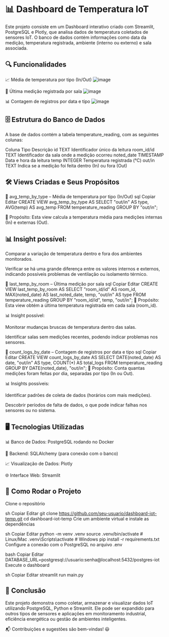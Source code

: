 # 📊 Dashboard de Temperatura IoT
Este projeto consiste em um Dashboard interativo criado com Streamlit, PostgreSQL e Plotly, que analisa dados de temperatura coletados de sensores IoT. O banco de dados contém informações como data da medição, temperatura registrada, ambiente (interno ou externo) e sala associada.

## 🔍 Funcionalidades
📈 Média de temperatura por tipo (In/Out)
![image](https://github.com/user-attachments/assets/288d48ed-b8a3-496d-b46a-fcf3ddfccf1a)


🏢 Última medição registrada por sala
![image](https://github.com/user-attachments/assets/bd80217f-c32d-4134-95ec-b83369ffadd1)


📊 Contagem de registros por data e tipo
![image](https://github.com/user-attachments/assets/465ead7c-1b8d-4f54-90a4-361485c66193)


## 🗄 Estrutura do Banco de Dados
A base de dados contém a tabela temperature_reading, com as seguintes colunas:

Coluna	Tipo	Descrição
id	TEXT	Identificador único da leitura
room_id/id	TEXT	Identificador da sala onde a medição ocorreu
noted_date	TIMESTAMP	Data e hora da leitura
temp	INTEGER	Temperatura registrada (°C)
out/in	TEXT	Indica se a medição foi feita dentro (In) ou fora (Out)

## 🛠 Views Criadas e Seus Propósitos
📌 avg_temp_by_type – Média de temperatura por tipo (In/Out)
sql
Copiar
Editar
CREATE VIEW avg_temp_by_type AS
SELECT 
    "out/in" AS type,
    AVG(temp) AS avg_temp
FROM temperature_reading
GROUP BY "out/in";

🔎 Propósito:
Esta view calcula a temperatura média para medições internas (In) e externas (Out).

## 📊 Insight possível:

Comparar a variação de temperatura dentro e fora dos ambientes monitorados.

Verificar se há uma grande diferença entre os valores internos e externos, indicando possíveis problemas de ventilação ou isolamento térmico.

📌 last_temp_by_room – Última medição por sala
sql
Copiar
Editar
CREATE VIEW last_temp_by_room AS
SELECT 
    "room_id/id" AS room_id,
    MAX(noted_date) AS last_noted_date,
    temp,
    "out/in" AS type
FROM temperature_reading
GROUP BY "room_id/id", temp, "out/in";
🔎 Propósito:
Esta view obtém a última temperatura registrada em cada sala (room_id).

📊 Insight possível:

Monitorar mudanças bruscas de temperatura dentro das salas.

Identificar salas sem medições recentes, podendo indicar problemas nos sensores.

📌 count_logs_by_date – Contagem de registros por data e tipo
sql
Copiar
Editar
CREATE VIEW count_logs_by_date AS
SELECT 
    DATE(noted_date) AS date,
    "out/in" AS type,
    COUNT(*) AS total_logs
FROM temperature_reading
GROUP BY DATE(noted_date), "out/in";
🔎 Propósito:
Conta quantas medições foram feitas por dia, separadas por tipo (In ou Out).

📊 Insights possíveis:

Identificar padrões de coleta de dados (horários com mais medições).

Descobrir períodos de falta de dados, o que pode indicar falhas nos sensores ou no sistema.

## 🖥 Tecnologias Utilizadas
📊 Banco de Dados: PostgreSQL rodando no Docker

📌 Backend: SQLAlchemy (para conexão com o banco)

📈 Visualização de Dados: Plotly

🌐 Interface Web: Streamlit

## 🚀 Como Rodar o Projeto
Clone o repositório

sh
Copiar
Editar
git clone https://github.com/seu-usuario/dashboard-iot-temp.git
cd dashboard-iot-temp
Crie um ambiente virtual e instale as dependências

sh
Copiar
Editar
python -m venv .venv
source .venv/bin/activate  # Linux/Mac
.venv\Scripts\activate      # Windows
pip install -r requirements.txt
Configure a conexão com o PostgreSQL no arquivo .env

bash
Copiar
Editar
DATABASE_URL=postgresql://usuario:senha@localhost:5432/postgres-iot
Execute o dashboard

sh
Copiar
Editar
streamlit run main.py
## 📌 Conclusão
Este projeto demonstra como coletar, armazenar e visualizar dados IoT utilizando PostgreSQL, Python e Streamlit. Ele pode ser expandido para outros tipos de sensores e aplicações em monitoramento industrial, eficiência energética ou gestão de ambientes inteligentes.

📬 Contribuições e sugestões são bem-vindas! 😃








